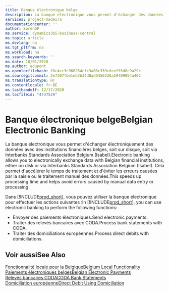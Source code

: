 ```yaml
---
title: Banque électronique belge
description: La banque électronique vous permet d'échanger des données par voie électronique avec des institutions financières belges. Les données peuvent être échangées sur disquette, par un modem ou via Isabel (Interbanks Standards Association Belgium). Vous profitez ainsi d'un traitement plus rapide et évitez les erreurs causées par le traitement ou la saisie manuels des données.
services: project-madeira
documentationcenter: ''
author: SorenGP
ms.service: dynamics365-business-central
ms.topic: article
ms.devlang: na
ms.tgt_pltfrm: na
ms.workload: na
ms.search.keywords: ''
ms.date: 10/01/2020
ms.author: edupont
ms.openlocfilehash: f8c4cc3c960264cfc3a08c339cdcef93d8c9a29c
ms.sourcegitcommit: 2e7307fbe1eb3b34d0ad9356226a19409054a402
ms.translationtype: HT
ms.contentlocale: fr-BE
ms.lasthandoff: 12/17/2020
ms.locfileid: "4747529"
---
```

# <a name="belgian-electronic-banking"></a><span data-ttu-id="700a8-105">Banque électronique belge</span><span class="sxs-lookup"><span data-stu-id="700a8-105">Belgian Electronic Banking</span></span>
<span data-ttu-id="700a8-106">La banque électronique vous permet d'échanger électroniquement des données avec des institutions financières belges, soit sur disque, soit via Interbanks Standards Association Belgium (Isabel).</span><span class="sxs-lookup"><span data-stu-id="700a8-106">Electronic banking allows you to electronically exchange data with Belgian financial institutions, either on disk or via Interbanks Standards Association Belgium (Isabel).</span></span> <span data-ttu-id="700a8-107">Cela permet d'accélérer le temps de traitement et d'éviter les erreurs causées par la saisie ou le traitement manuel des données.</span><span class="sxs-lookup"><span data-stu-id="700a8-107">This speeds up processing time and helps avoid errors caused by manual data entry or processing.</span></span>  

<span data-ttu-id="700a8-108">Dans [!INCLUDE[prod_short](../../includes/prod_short.md)], vous pouvez utiliser la banque électronique pour effectuer les actions suivantes :</span><span class="sxs-lookup"><span data-stu-id="700a8-108">In [!INCLUDE[prod_short](../../includes/prod_short.md)], you can use electronic banking to perform the following functions:</span></span>  

- <span data-ttu-id="700a8-109">Envoyer des paiements électroniques.</span><span class="sxs-lookup"><span data-stu-id="700a8-109">Send electronic payments.</span></span>  
- <span data-ttu-id="700a8-110">Traiter des relevés bancaires avec CODA.</span><span class="sxs-lookup"><span data-stu-id="700a8-110">Process bank statements with CODA.</span></span>  
- <span data-ttu-id="700a8-111">Traiter des domiciliations européennes.</span><span class="sxs-lookup"><span data-stu-id="700a8-111">Process direct debits with domiciliations.</span></span>  

## <a name="see-also"></a><span data-ttu-id="700a8-112">Voir aussi</span><span class="sxs-lookup"><span data-stu-id="700a8-112">See Also</span></span>  
[<span data-ttu-id="700a8-113">Fonctionnalité locale pour la Belgique</span><span class="sxs-lookup"><span data-stu-id="700a8-113">Belgium Local Functionality</span></span>](belgium-local-functionality.md)  
[<span data-ttu-id="700a8-114">Paiements électroniques belges</span><span class="sxs-lookup"><span data-stu-id="700a8-114">Belgian Electronic Payments</span></span>](belgian-electronic-payments.md)  
[<span data-ttu-id="700a8-115">Relevés bancaires CODA</span><span class="sxs-lookup"><span data-stu-id="700a8-115">CODA Bank Statements</span></span>](coda-bank-statements.md)  
[<span data-ttu-id="700a8-116">Domiciliation européenne</span><span class="sxs-lookup"><span data-stu-id="700a8-116">Direct Debit Using Domiciliation</span></span>](direct-debit-using-domiciliation.md)
